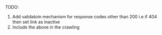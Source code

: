 TODO:
1. Add validatoin mechanism for response codes other than 200 i.e if 404 then set link as inactive
2. Include the above in the crawling 